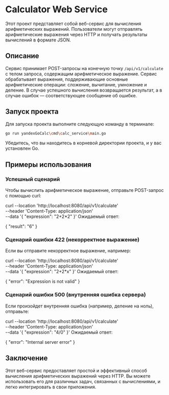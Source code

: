 # Calculator Web Service

Этот проект представляет собой веб-сервис для вычисления арифметических выражений. Пользователи могут отправлять арифметические выражения через HTTP и получать результаты вычислений в формате JSON.

## Описание

Сервис принимает POST-запросы на конечную точку `/api/v1/calculate` с телом запроса, содержащим арифметическое выражение. Сервис обрабатывает выражения, поддерживающие основные арифметические операции: сложение, вычитание, умножение и деление. В случае успешного вычисления возвращается результат, а в случае ошибок — соответствующее сообщение об ошибке.

## Запуск проекта

Для запуска проекта выполните следующую команду в терминале:

```bash
go run yandexGoCalc\cmd\calc_service\main.go
```
Убедитесь, что вы находитесь в корневой директории проекта, и у вас установлен Go.

## Примеры использования
### Успешный сценарий
Чтобы вычислить арифметическое выражение, отправьте POST-запрос с помощью curl:

curl --location 'http://localhost:8080/api/v1/calculate' \
--header 'Content-Type: application/json' \
--data '{
  "expression": "2+2*2"
}'
Ожидаемый ответ:

{
  "result": "6"
}
### Сценарий ошибки 422 (некорректное выражение)
Если вы отправите некорректное выражение, например:

curl --location 'http://localhost:8080/api/v1/calculate' \
--header 'Content-Type: application/json' \
--data '{
  "expression": "2+2*x"
}'
Ожидаемый ответ:

{
  "error": "Expression is not valid"
}
### Сценарий ошибки 500 (внутренняя ошибка сервера)
Если произойдет внутренняя ошибка (например, деление на ноль), отправьте:

curl --location 'http://localhost:8080/api/v1/calculate' \
--header 'Content-Type: application/json' \
--data '{
  "expression": "4/0"
}'
Ожидаемый ответ:

{
  "error": "Internal server error"
}
## Заключение
Этот веб-сервис предоставляет простой и эффективный способ вычисления арифметических выражений через HTTP. Вы можете использовать его для различных задач, связанных с вычислениями, и легко интегрировать в свои приложения.
